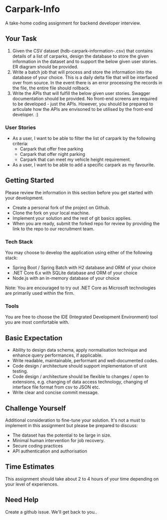 # Carpark-Info
A take-home coding assignment for backend developer interview. 

## Your Task
1. Given the CSV dataset (hdb-carpark-information-<timestamp>.csv) that contains details of a list of carparks, design the database to store the given information in the dataset and to support the below given user stories. ER diagram should be provided.
2. Write a batch job that will process and store the information into the database of your choice. This is a daily delta file that will be interfaced over from source. In the event there is an error processing the records in the file, the entire file should rollback.
3. Write the APIs that will fulfill the below given user stories. Swagger documentation should be provided. No front-end screens are required to be developed - just the APIs. However, you should be prepared to articulate how the APIs are envisoned to be utilised by the front-end developer. :)

### User Stories
* As a user, I want to be able to filter the list of carpark by the following criteria:
  - Carpark that offer free parking
  - Carpark that offer night parking
  - Carpark that can meet my vehicle height requirement.
* As a user, I want to be able to add a specific carpark as my favourite.

## Getting Started
Please review the information in this section before you get started with your development. 

* Create a personal fork of the project on Github.
* Clone the fork on your local machine.
* Implement your solution and the rest of git basics applies.
* When you are ready, submit the forked repo for review by providing the link to the repo to our recruitment team.

### Tech Stack
You may choose to develop the application using either of the following stack:
* Spring Boot / Spring Batch with H2 database and ORM of your choice
* .NET Core 6.x with SQLite database and ORM of your choice
* Node.js with an in-memory database of your choice

Note: You are encouraged to try out .NET Core as Microsoft technologies are primarily used within the firm.

### Tools
You are free to choose the IDE (Integrated Development Environment) tool you are most comfortable with.

## Basic Expectation
* Ability to design data schema, apply normalisation technique and enhance query performances, if applicable.
* Write readable, maintainable, performant and well-documented codes.
* Code design / architecture should support implementation of unit testing.
* Code design / architecture should be flexible to changes / open to extensions, e.g. changing of data access technology, changing of interface file format from csv to JSON etc.
* Write clear and concise commit message.

## Challenge Yourself
Additional consideration to fine-tune your solution. It's not a must to implement in this assignment but please be prepared to discuss:
* The dataset has the potential to be large in size.
* Minimal human intervention for job recovery.
* Secure coding practices
* API authentication and authorisation

## Time Estimates
This assignment should take about 2 to 4 hours of your time depending on your level of experiences. 

## Need Help
Create a github issue. We'll get back to you..

